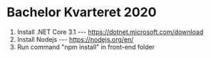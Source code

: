 # Bachelor Kvarteret 2020

1. Install .NET Core 3.1 --- https://dotnet.microsoft.com/download
2. Install Nodejs --- https://nodejs.org/en/
3. Run command "npm install" in front-end folder

